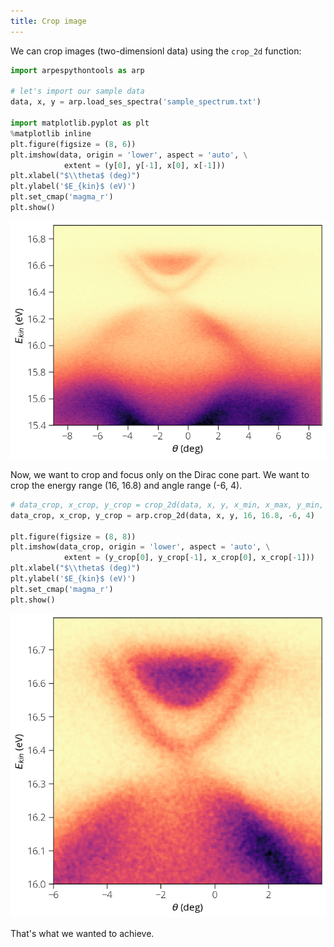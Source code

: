 ```yaml
---
title: Crop image
---
```

We can crop images (two-dimensionl data) using the `crop_2d` function:
```python
import arpespythontools as arp

# let's import our sample data
data, x, y = arp.load_ses_spectra('sample_spectrum.txt')

import matplotlib.pyplot as plt
%matplotlib inline
plt.figure(figsize = (8, 6))
plt.imshow(data, origin = 'lower', aspect = 'auto', \
            extent = (y[0], y[-1], x[0], x[-1]))
plt.xlabel("$\\theta$ (deg)")
plt.ylabel('$E_{kin}$ (eV)')
plt.set_cmap('magma_r')
plt.show()
```

![plot-sample-spectra](../static/img/plot-sample-spectra.png)

Now, we want to crop and focus only on the Dirac cone part. We want to crop the
energy range (16, 16.8) and angle range (-6, 4).

```python
# data_crop, x_crop, y_crop = crop_2d(data, x, y, x_min, x_max, y_min, y_max)
data_crop, x_crop, y_crop = arp.crop_2d(data, x, y, 16, 16.8, -6, 4)

plt.figure(figsize = (8, 8))
plt.imshow(data_crop, origin = 'lower', aspect = 'auto', \
            extent = (y_crop[0], y_crop[-1], x_crop[0], x_crop[-1]))
plt.xlabel("$\\theta$ (deg)")
plt.ylabel('$E_{kin}$ (eV)')
plt.set_cmap('magma_r')
plt.show()
```

![crop-image](../static/img/crop-image.png)

That's what we wanted to achieve.
